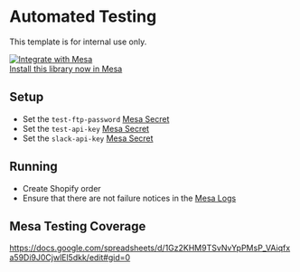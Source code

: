 # Automated Testing

This template is for internal use only.

[![Integrate with Mesa](https://www.getmesa.com/images/integrate.png)<br>Install this library now in Mesa](https://getmesa.com/install/shoppad/mesa-recipes/tests/shopify-order-created-to-email)

## Setup

- Set the `test-ftp-password` [Mesa Secret](https://getmesa.com/go/secrets)
- Set the `test-api-key` [Mesa Secret](https://getmesa.com/go/secrets)
- Set the `slack-api-key` [Mesa Secret](https://getmesa.com/go/secrets)

## Running

- Create Shopify order
- Ensure that there are not failure notices in the [Mesa Logs](https://getmesa.com/go/logs)

## Mesa Testing Coverage

https://docs.google.com/spreadsheets/d/1Gz2KHM9TSvNvYpPMsP_VAiqfxa59Di9J0CjwlEl5dkk/edit#gid=0
